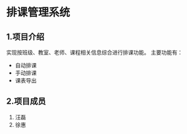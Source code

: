 # 排课管理系统

## 1.项目介绍
实现按班级、教室、老师、课程相关信息综合进行排课功能。
主要功能有：
    
* 自动排课
* 手动排课
* 课表导出

## 2.项目成员
1. 汪磊
2. 徐惠
